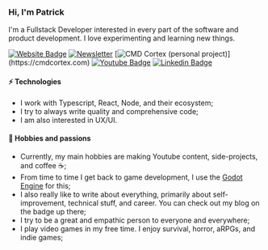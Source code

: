 ### Hi, I'm Patrick

I'm a Fullstack Developer interested in every part of the software and product development. I love experimenting and learning new things.

[![Website Badge](https://img.shields.io/badge/website_and_blog-252525?style=for-the-badge&logo=gatsby&logoColor=white&link=https://patrickpassarella.com/)](https://patrickpassarella.com)
[![Newsletter](https://img.shields.io/badge/newsletter-f2f3f1?style=for-the-badge&link=https://passarella.dev)](https://passarella.dev)
[![CMD Cortex (personal project)](https://img.shields.io/badge/cmd_cortex_(personal_project)-A9B3A7?style=for-the-badge&link=https://cmdcortex.com)](https://cmdcortex.com)
[![Youtube Badge](https://img.shields.io/badge/my_channel-FF0000?style=for-the-badge&logo=youtube&logoColor=white&link=https://www.youtube.com/channel/UC8C46agJqi0uG3-hAuP-p0A)](https://www.youtube.com/channel/UC8C46agJqi0uG3-hAuP-p0A)
[![Linkedin Badge](https://img.shields.io/badge/Linkedin-blue?style=for-the-badge&logo=Linkedin&logoColor=white&link=https://www.linkedin.com/in/patrick-passarella/?locale=en_US)](https://www.linkedin.com/in/patrick-passarella/?locale=en_US)

#### ⚡ Technologies
- I work with Typescript, React, Node, and their ecosystem;
- I try to always write quality and comprehensive code;
- I am also interested in UX/UI.

#### 🖤 Hobbies and passions
- Currently, my main hobbies are making Youtube content, side-projects, and coffee ☕;  
- From time to time I get back to game development, I use the [Godot Engine](https://github.com/godotengine/godot) for this;
- I also really like to write about everything, primarily about self-improvement, technical stuff, and career. You can check out my blog on the badge up there;
- I try to be a great and empathic person to everyone and everywhere;
- I play video games in my free time. I enjoy survival, horror, aRPGs, and indie games;
